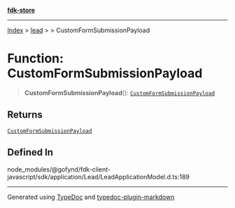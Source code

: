 [**fdk-store**](../../../README.md)
***

[Index](../../../API.md) > [lead](../../README.md) > [<internal>](../README.md) > CustomFormSubmissionPayload

# Function: CustomFormSubmissionPayload

> **CustomFormSubmissionPayload**(): [`CustomFormSubmissionPayload`](../type-aliases/type-alias.CustomFormSubmissionPayload.md)

## Returns

[`CustomFormSubmissionPayload`](../type-aliases/type-alias.CustomFormSubmissionPayload.md)

## Defined In

node\_modules/@gofynd/fdk-client-javascript/sdk/application/Lead/LeadApplicationModel.d.ts:189

***
Generated using [TypeDoc](https://typedoc.org/) and [typedoc-plugin-markdown](https://www.npmjs.com/package/typedoc-plugin-markdown)
